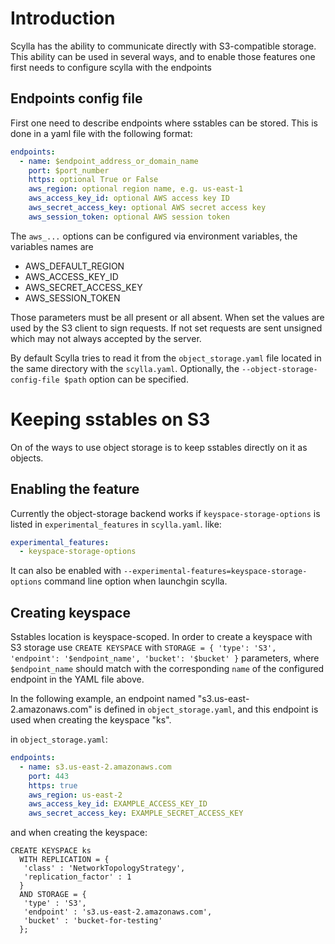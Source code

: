 # Introduction

Scylla has the ability to communicate directly with S3-compatible storage. This
ability can be used in several ways, and to enable those features one first needs
to configure scylla with the endpoints

## Endpoints config file

First one need to describe endpoints where sstables can be stored. This is done
in a yaml file with the following format:

```yaml
endpoints:
  - name: $endpoint_address_or_domain_name
    port: $port_number
    https: optional True or False
    aws_region: optional region name, e.g. us-east-1
    aws_access_key_id: optional AWS access key ID
    aws_secret_access_key: optional AWS secret access key
    aws_session_token: optional AWS session token
```

The `aws_...` options can be configured via environment variables, the variables
names are

* AWS_DEFAULT_REGION
* AWS_ACCESS_KEY_ID
* AWS_SECRET_ACCESS_KEY
* AWS_SESSION_TOKEN

Those parameters must be all present or all absent. When set the values are
used by the S3 client to sign requests. If not set requests are sent unsigned
which may not always accepted by the server.

By default Scylla tries to read it from the `object_storage.yaml` file
located in the same directory with the `scylla.yaml`. Optionally, the
`--object-storage-config-file $path` option can be specified.

# Keeping sstables on S3

On of the ways to use object storage is to keep sstables directly on it as objects.

## Enabling the feature

Currently the object-storage backend works if `keyspace-storage-options` is listed
in `experimental_features` in `scylla.yaml`. like:

```yaml
experimental_features:
  - keyspace-storage-options
```

It can also be enabled with `--experimental-features=keyspace-storage-options`
command line option when launchgin scylla.

## Creating keyspace

Sstables location is keyspace-scoped. In order to create a keyspace with S3
storage use `CREATE KEYSPACE` with `STORAGE = { 'type': 'S3', 'endpoint': '$endpoint_name', 'bucket': '$bucket' }`
parameters, where `$endpoint_name` should match with the corresponding `name`
of the configured endpoint in the YAML file above.

In the following example, an endpoint named "s3.us-east-2.amazonaws.com" is
defined in `object_storage.yaml`, and this endpoint is used when creating the
keyspace "ks".

in `object_storage.yaml`:

```yaml
endpoints:
  - name: s3.us-east-2.amazonaws.com
    port: 443
    https: true
    aws_region: us-east-2
    aws_access_key_id: EXAMPLE_ACCESS_KEY_ID
    aws_secret_access_key: EXAMPLE_SECRET_ACCESS_KEY
```

and when creating the keyspace:

```cql
CREATE KEYSPACE ks
  WITH REPLICATION = {
   'class' : 'NetworkTopologyStrategy',
   'replication_factor' : 1
  }
  AND STORAGE = {
   'type' : 'S3',
   'endpoint' : 's3.us-east-2.amazonaws.com',
   'bucket' : 'bucket-for-testing'
  };
```
